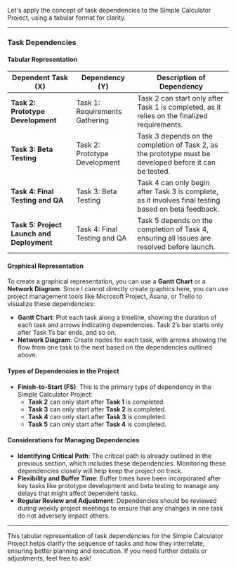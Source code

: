 Let's apply the concept of task dependencies to the Simple Calculator Project, using a tabular format for clarity.

---

### Task Dependencies

#### Tabular Representation

| Dependent Task (X)           | Dependency (Y)      | Description of Dependency                                      |
| ---------------------------- | ------------------- | --------------------------------------------------------------- |
| **Task 2: Prototype Development**  | Task 1: Requirements Gathering  | Task 2 can start only after Task 1 is completed, as it relies on the finalized requirements. |
| **Task 3: Beta Testing**          | Task 2: Prototype Development  | Task 3 depends on the completion of Task 2, as the prototype must be developed before it can be tested. |
| **Task 4: Final Testing and QA**  | Task 3: Beta Testing           | Task 4 can only begin after Task 3 is complete, as it involves final testing based on beta feedback. |
| **Task 5: Project Launch and Deployment** | Task 4: Final Testing and QA | Task 5 depends on the completion of Task 4, ensuring all issues are resolved before launch. |

#### Graphical Representation
To create a graphical representation, you can use a **Gantt Chart** or a **Network Diagram**. Since I cannot directly create graphics here, you can use project management tools like Microsoft Project, Asana, or Trello to visualize these dependencies:

- **Gantt Chart**: Plot each task along a timeline, showing the duration of each task and arrows indicating dependencies. Task 2’s bar starts only after Task 1’s bar ends, and so on.
- **Network Diagram**: Create nodes for each task, with arrows showing the flow from one task to the next based on the dependencies outlined above.

#### Types of Dependencies in the Project
- **Finish-to-Start (FS)**: This is the primary type of dependency in the Simple Calculator Project:
  - **Task 2** can only start after **Task 1** is completed.
  - **Task 3** can only start after **Task 2** is completed.
  - **Task 4** can only start after **Task 3** is completed.
  - **Task 5** can only start after **Task 4** is completed.

#### Considerations for Managing Dependencies
- **Identifying Critical Path**: The critical path is already outlined in the previous section, which includes these dependencies. Monitoring these dependencies closely will help keep the project on track.
- **Flexibility and Buffer Time**: Buffer times have been incorporated after key tasks like prototype development and beta testing to manage any delays that might affect dependent tasks.
- **Regular Review and Adjustment**: Dependencies should be reviewed during weekly project meetings to ensure that any changes in one task do not adversely impact others.

---

This tabular representation of task dependencies for the Simple Calculator Project helps clarify the sequence of tasks and how they interrelate, ensuring better planning and execution. If you need further details or adjustments, feel free to ask!